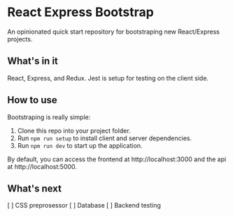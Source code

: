 # React Express Bootstrap
An opinionated quick start repository for bootstraping new React/Express
projects.

## What's in it
React, Express, and Redux. Jest is setup for testing on the client side.

## How to use
Bootstraping is really simple:

1. Clone this repo into your project folder.
2. Run `npm run setup` to install client and server dependencies.
3. Run `npm run dev` to start up the application.

By default, you can access the frontend at http://localhost:3000 and the api
at http://localhost:5000.

## What's next
[ ] CSS preprosessor
[ ] Database
[ ] Backend testing